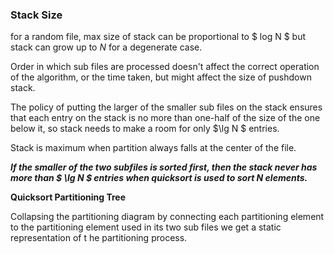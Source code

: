 ### Stack Size

for a random file, max size of stack can be proportional to $ log N $ but stack can grow up to $N$ for a degenerate case.

Order in which sub files are processed doesn't affect the correct operation of the algorithm, or the time taken, but might affect the size of pushdown stack.

The policy of putting the larger of the smaller sub files on the stack ensures that each entry on the stack is no more than one-half of the size of the one below it, so stack needs to make a room for only $\lg N $ entries.

Stack is maximum when partition always falls at the center of the file.

***If the smaller of the two subfiles is sorted first, then the stack never has more than $ \lg N $ entries when quicksort is used to sort N elements.***

**Quicksort Partitioning Tree**

Collapsing the partitioning diagram by connecting each partitioning element to the partitioning element used in its two sub files we get a static representation of t he partitioning process.